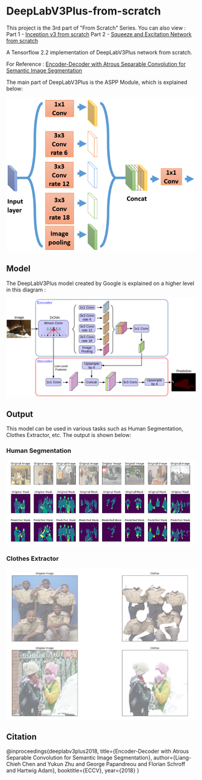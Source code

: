 # DeepLabV3Plus-from-scratch

[DeepLabV3Plus]: ./Images/DeepLabV3Plus.PNG "DeepLabV3Plus"
[ASPP]: ./Images/Atrous-Spatial-Pyramid-Pooling-Module-ASPP.PNG "ASPP"
[Human_Segmentation]: ./Images/Human_Segmentation.png "Human_Segmentation"
[Clothes_Extractor]: ./Images/Clothes_Extractor.png "Clothes_Extractor"


This project is the 3rd part of "From Scratch" Series. You can also view :
 Part 1 - [Inception v3 from scratch](https://github.com/ambareesh-ravi/Inception-v3-from-scratch)
 Part 2 - [Squeeze and Excitation Network from scratch](https://github.com/ambareesh-ravi/Squeeze-and-Excitation-Network-from-scratch)


A Tensorflow 2.2 implementation of DeepLabV3Plus network from scratch. 

For Reference : [Encoder-Decoder with Atrous Separable Convolution for Semantic Image Segmentation](https://github.com/ambareesh-ravi/DeepLabV3Plus-from-scratch/blob/master/Paper/DeepLabV3Plus.pdf)

The main part of DeepLabV3Plus is the ASPP Module, which is explained below: 


![ASPP Module][ASPP]


## Model

The DeepLabV3Plus model created by Google is explained on a higher level in this diagram : 


![DeepLabV3Plus Architecture][DeepLabV3Plus]

## Output

This model can be used in various tasks such as Human Segmentation, Clothes Extractor, etc. The output is shown below:

### Human Segmentation
![Human Segmentation Output][Human_Segmentation]

### Clothes Extractor
![Clothes Extractor Output][Clothes_Extractor]


## Citation

@inproceedings{deeplabv3plus2018,
      title={Encoder-Decoder with Atrous Separable Convolution for Semantic Image Segmentation},
      author={Liang-Chieh Chen and Yukun Zhu and George Papandreou and Florian Schroff and Hartwig Adam},
      booktitle={ECCV},
      year={2018}
}